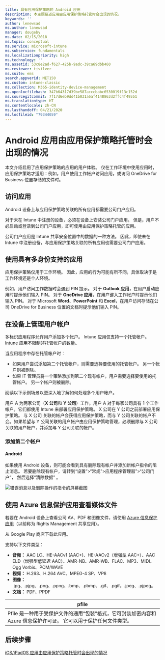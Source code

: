 ```yaml
---
title: 具有应用保护策略的 Android 应用
description: 本主题描述应用由应用保护策略托管时会出现的情况。
keywords: ''
author: lenewsad
ms.author: lanewsad
manager: dougeby
ms.date: 02/15/2018
ms.topic: conceptual
ms.service: microsoft-intune
ms.subservice: fundamentals
ms.localizationpriority: high
ms.technology: ''
ms.assetid: 53c8e2ad-f627-425b-9adc-39ca69dbb460
ms.reviewer: tisilver
ms.suite: ems
search.appverid: MET150
ms.custom: intune-classic
ms.collection: M365-identity-device-management
ms.openlocfilehash: 347b64317d39be587acccbabc6530019f13c152d
ms.sourcegitcommit: 7f17d6eb9dd41b031a6af4148863d2ffc4f49551
ms.translationtype: HT
ms.contentlocale: zh-CN
ms.lasthandoff: 04/21/2020
ms.locfileid: "79344059"
---
```

# <a name="what-to-expect-when-your-android-app-is-managed-by-app-protection-policies"></a>Android 应用由应用保护策略托管时会出现的情况

本文介绍启用了应用保护策略的应用的用户体验。 仅在工作环境中使用应用时，应用保护策略才适用：例如，用户使用工作帐户访问应用，或访问 OneDrive for Business 位置存储的文件时。

## <a name="access-apps"></a>访问应用

Android 设备上与应用保护策略关联的所有应用都需要公司门户应用。

对于未在 Intune 中注册的设备，必须在设备上安装公司门户应用。 但是，用户不必启动或登录到公司门户应用，即可使用由应用保护策略托管的应用。

公司门户应用是 Intune 共享安全位置中的数据的一种方法。 因此，即使未在 Intune 中注册设备，与应用保护策略关联的所有应用也需要公司门户应用。

## <a name="use-apps-with-multi-identity-support"></a>使用具有多身份支持的应用

应用保护策略仅用于工作环境。 因此，应用的行为可能有所不同，具体取决于是工作环境还是个人环境。

例如，用户访问工作数据时会遇到 PIN 提示。 对于 **Outlook 应用**，在用户启动应用时提示他们输入 PIN。 对于 **OneDrive 应用**，在用户键入工作帐户时提示他们输入 PIN。 对于 Microsoft **Word**、**PowerPoint** 和 **Excel**，在用户访问存储在公司 OneDrive for Business 位置的文档时提示他们输入 PIN。

## <a name="manage-user-accounts-on-the-device"></a>在设备上管理用户帐户

多标识应用程序允许用户添加多个帐户。  Intune 应用仅支持一个托管帐户。  Intune 应用不限制非托管帐户的数量。

当应用程序中存在托管帐户时：

* 如果用户尝试添加第二个托管帐户，则需要选择要使用的托管帐户。  另一个帐户则被删除。
* 如果 IT 管理员将一个策略添加到第二个现有帐户，用户需要选择要使用的托管帐户。  另一个帐户则被删除。

阅读以下示例场景以更深入地了解如何处理多个用户帐户。

用户 A 为两家公司（**X 公司**和 **Y 公司**）工作。用户 A 对于每家公司具有 1 个工作帐户，它们都使用 Intune 来部署应用保护策略。 X 公司在 Y 公司之前部署应用保护策略。    与 X 公司  关联的帐户会获得应用保护策略，而与 Y 公司关联的帐户不会。如果希望与 Y 公司关联的用户帐户由应用保护策略管理，必须删除与 X 公司关联的用户帐户，并添加与 Y 公司关联的帐户。

### <a name="add-a-second-account"></a>添加第二个帐户

#### <a name="android"></a>Android

如果使用 Android 设备，则可能会看到具有删除现有帐户并添加新帐户指令的阻止消息。  若要删除现有帐户，请转到“设置”&gt;“常规”&gt;应用程序管理器”&gt;“公司门户”，  然后选择“清除数据”  。

![错误消息以及删除操作的指令的屏幕截图](./media/end-user-mam-apps-android/Android_SwitchUser.png)

## <a name="view-media-files-with-the-azure-information-protection-app"></a>使用 Azure 信息保护应用查看媒体文件

若要在 Android 设备上查看公司 AV、PDF 和图像文件，请使用 [Azure 信息保护应用](https://play.google.com/store/apps/details?id=com.microsoft.ipviewer)（以前称为 Rights Management 共享应用）。

从 Google Play 商店下载此应用。  

支持以下文件类型：

* **音频：** AAC LC、HE-AACv1 (AAC+)、HE-AACv2（增强型 AAC+）、AAC ELD（增强型低延迟 AAC）、AMR-NB、AMR-WB、FLAC、MP3、MIDI、Ogg Vorbis、PCM/WAVE
* **视频：** H.263、H.264 AVC、MPEG-4 SP、VP8
* **图像：** .jpg、.pjpg、.png、.ppng、.bmp、.pbmp、.gif、.pgif，.jpeg、.pjpeg。
* **文档：** PDF、PPDF

|**pfile**|
|----|
|Pfile 是一种用于受保护文件的通用“包装”格式，它可封装加密内容和 Azure 信息保护许可证。 它可以用于保护任何文件类型。|

## <a name="next-steps"></a>后续步骤
[iOS/iPadOS 应用由应用保护策略托管时会出现的情况](end-user-mam-apps-ios.md)
